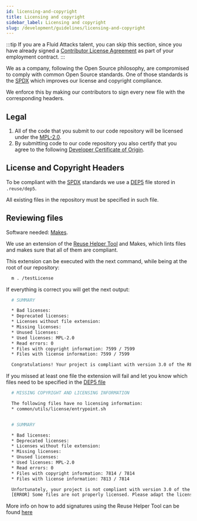 ```yaml
---
id: licensing-and-copyright
title: Licensing and copyright
sidebar_label: Licensing and copyright
slug: /development/guidelines/licensing-and-copyright
---
```


:::tip
If you are a Fluid Attacks talent, you can skip this section,
since you have already signed a
[Contributor License Agreement](https://en.wikipedia.org/wiki/Contributor_License_Agreement)
as part of your employment contract.
:::

We as a company, following the
Open Source philosophy,
are compromised to comply
with common Open Source standards.
One of those standards is the
[SPDX](https://spdx.dev/) which
improves our license and copyright
compliance.

We enforce this by making
our contributors to sign every
new file with the corresponding headers.

## Legal

1. All of the code that you submit to our code repository
   will be licensed under the [MPL-2.0](https://www.mozilla.org/en-US/MPL/2.0/).
1. By submitting code to our code repository
   you also certify that you agree to the following
   [Developer Certificate of Origin](https://developercertificate.org/).

## License and Copyright Headers

To be compliant with the [SPDX](https://spdx.dev/)
standards we use a [DEP5](https://reuse.software/spec/#dep5) file
stored in `.reuse/dep5`.

All existing files in the repository must be specified in such file.

## Reviewing files

Software needed: [Makes](https://github.com/fluidattacks/makes).

We use an extension of the
[Reuse Helper Tool](https://git.fsfe.org/reuse/tool)
and Makes, which lints
files and makes sure
that all of them are compliant.

This extension can be executed with
the next command, while being at the root of
our repository:

```bash
  m . /testLicense
```

If everything is correct you will get the
next output:

```bash
  # SUMMARY

  * Bad licenses:
  * Deprecated licenses:
  * Licenses without file extension:
  * Missing licenses:
  * Unused licenses:
  * Used licenses: MPL-2.0
  * Read errors: 0
  * Files with copyright information: 7599 / 7599
  * Files with license information: 7599 / 7599

  Congratulations! Your project is compliant with version 3.0 of the REUSE Specification :-)
```

If you missed at least one file
the extension will fail and let you know
which files need to be specified
in the [DEP5 file](https://gitlab.com/fluidattacks/universe/-/blob/trunk/.reuse/dep5)

```bash
  # MISSING COPYRIGHT AND LICENSING INFORMATION

  The following files have no licensing information:
  * common/utils/license/entrypoint.sh


  # SUMMARY

  * Bad licenses:
  * Deprecated licenses:
  * Licenses without file extension:
  * Missing licenses:
  * Unused licenses:
  * Used licenses: MPL-2.0
  * Read errors: 0
  * Files with copyright information: 7814 / 7814
  * Files with license information: 7813 / 7814

  Unfortunately, your project is not compliant with version 3.0 of the REUSE Specification :-(
  [ERROR] Some files are not properly licensed. Please adapt the licensing file under ./reuse/dep5
```

More info on how to add signatures using
the Reuse Helper Tool can be found [here](https://git.fsfe.org/reuse/tool#usage)
